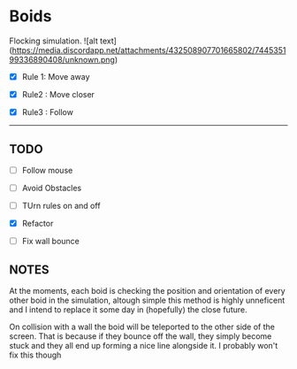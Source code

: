 # Boids
Flocking simulation.
![alt text] (https://media.discordapp.net/attachments/432508907701665802/744535199336890408/unknown.png)

 - [x] Rule 1: Move away

  - [x] Rule2 : Move closer

  - [x] Rule3 : Follow


----------------------------

## TODO

  - [ ] Follow mouse

  - [ ] Avoid Obstacles

  - [ ] TUrn rules on and off

  - [x] Refactor

  - [ ] Fix wall bounce

## NOTES

At the moments, each boid is checking the position and orientation of every other boid in the simulation, altough simple this method is highly unneficent and I intend to replace it some day
in (hopefully) the close future.

On collision with a wall the boid will be teleported to the other side of the screen. That is because if they bounce off the wall, they simply become stuck and they all end up forming a nice line alongside it. I probably won't fix this though
